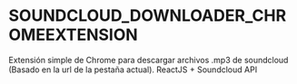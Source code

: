 # SOUNDCLOUD_DOWNLOADER_CHROMEEXTENSION
Extensión simple de Chrome para descargar archivos .mp3 de soundcloud (Basado en la url de la pestaña actual).  ReactJS + Soundcloud API
